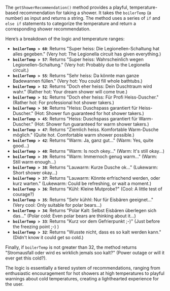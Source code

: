 The `getShowerRecommendation()` method provides a playful, temperature-based recommendation for taking a shower. It takes the `boilerTemp` (a number) as input and returns a string. The method uses a series of `if` and `else if` statements to categorize the temperature and return a corresponding shower recommendation.

Here’s a breakdown of the logic and temperature ranges:

*   **`boilerTemp > 60`**: Returns "Super heiss: Die Legionellen-Schaltung hat alles gegeben." (Very hot: The Legionella circuit has given everything.)
*   **`boilerTemp > 57`**: Returns "Super heiss: Wahrscheinlich wegen Legionellen-Schaltung." (Very hot: Probably due to the Legionella circuit.)
*   **`boilerTemp > 55`**: Returns "Sehr heiss: Da könnte man ganze Badewannen füllen." (Very hot: You could fill whole bathtubs.)
*   **`boilerTemp > 52`**: Returns "Doch eher heiss: Dein Duschtraum wird wahr." (Rather hot: Your dream shower will come true.)
*   **`boilerTemp > 51`**: Returns "Doch eher heiss: Für Profi Heiss-Duscher." (Rather hot: For professional hot shower takers.)
*   **`boilerTemp > 50`**: Returns "Heiss: Duschspass garantiert für Heiss-Duscher." (Hot: Shower fun guaranteed for hot shower takers.)
*   **`boilerTemp > 45`**: Returns "Heiss: Duschspass garantiert für Warm-Duscher." (Hot: Shower fun guaranteed for warm shower takers.)
*   **`boilerTemp > 47`**: Returns "Ziemlich heiss. Komfortable Warm-Dusche möglich." (Quite hot. Comfortable warm shower possible.)
*   **`boilerTemp > 42`**: Returns "Warm: Ja, ganz gut..." (Warm: Yes, quite good...)
*   **`boilerTemp > 40`**: Returns "Warm: Is noch okey..." (Warm: It's still okay...)
*   **`boilerTemp > 39`**: Returns "Warm: Immernoch genug warm..." (Warm: Still warm enough...)
*   **`boilerTemp > 38`**: Returns "Lauwarm: Kurze Dusche ok..." (Lukewarm: Short shower okay...)
*   **`boilerTemp > 37`**: Returns "Lauwarm: Könnte erfrischend werden, oder kurz warten." (Lukewarm: Could be refreshing, or wait a moment.)
*   **`boilerTemp > 36`**: Returns "Kühl: Kleine Mutprobe?" (Cool: A little test of courage?)
*   **`boilerTemp > 35`**: Returns "Sehr kühhl: Nur für Eisbären geeignet..." (Very cool: Only suitable for polar bears...)
*   **`boilerTemp > 34`**: Returns "Polar Kalt: Selbst Eisbären überlegen sich das..." (Polar cold: Even polar bears are thinking about it...)
*   **`boilerTemp > 33`**: Returns "Kurz vor dem Gefrierpunkt ;-)" (Just before the freezing point ;-) )
*   **`boilerTemp > 32`**: Returns "Wusste nicht, dass es so kalt werden kann." (Didn't know it could get so cold.)

Finally, if `boilerTemp` is not greater than 32, the method returns "Stromausfall oder wird es wirklich jemals soo kalt?" (Power outage or will it ever get this cold?).

The logic is essentially a tiered system of recommendations, ranging from enthusiastic encouragement for hot showers at high temperatures to playful warnings about cold temperatures, creating a lighthearted experience for the user.